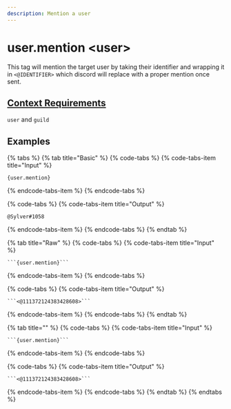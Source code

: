 ```yaml
---
description: Mention a user
---
```


# user.mention &lt;user&gt;

This tag will mention the target user by taking their identifier and wrapping it in `<@IDENTIFIER>` which discord will replace with a proper mention once sent.

## [Context Requirements](../tags.md#context-requirements)

`user` and `guild`

## Examples

{% tabs %}
{% tab title="Basic" %}
{% code-tabs %}
{% code-tabs-item title="Input" %}
```text
{user.mention}
```
{% endcode-tabs-item %}
{% endcode-tabs %}

{% code-tabs %}
{% code-tabs-item title="Output" %}
```text
@Sylver#1058
```
{% endcode-tabs-item %}
{% endcode-tabs %}
{% endtab %}

{% tab title="Raw" %}
{% code-tabs %}
{% code-tabs-item title="Input" %}
```text
```{user.mention}```
```
{% endcode-tabs-item %}
{% endcode-tabs %}

{% code-tabs %}
{% code-tabs-item title="Output" %}
```text
```<@111372124383428608>```
```
{% endcode-tabs-item %}
{% endcode-tabs %}
{% endtab %}

{% tab title="" %}
{% code-tabs %}
{% code-tabs-item title="Input" %}
```text
```{user.mention}```
```
{% endcode-tabs-item %}
{% endcode-tabs %}

{% code-tabs %}
{% code-tabs-item title="Output" %}
```text
```<@111372124383428608>```
```
{% endcode-tabs-item %}
{% endcode-tabs %}
{% endtab %}
{% endtabs %}



